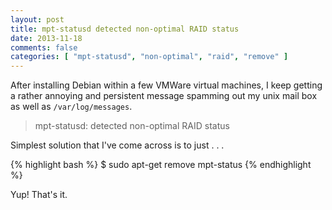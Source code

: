 ```yaml
---
layout: post
title: mpt-statusd detected non-optimal RAID status
date: 2013-11-18
comments: false
categories: [ "mpt-statusd", "non-optimal", "raid", "remove" ]
---
```


After installing Debian within a few VMWare virtual machines, I keep getting a rather annoying and persistent message spamming out my unix mail box as well as `/var/log/messages`.

> mpt-statusd: detected non-optimal RAID status

Simplest solution that I've come across is to just . . .

{% highlight bash %}
$ sudo apt-get remove mpt-status
{% endhighlight %}

Yup! That's it.
